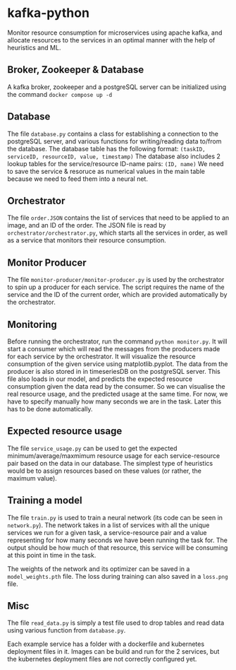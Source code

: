 # kafka-python

Monitor resource consumption for microservices using apache kafka, and allocate resources to the services in an optimal manner with the help of heuristics and ML.

## Broker, Zookeeper & Database

A kafka broker, zookeeper and a postgreSQL server can be initialized using the command ``` docker compose up -d ```

## Database

The file ``` database.py ``` contains a class for establishing a connection to the postgreSQL server, and various functions for writing/reading data to/from the database. 
The database table has the following format: ``` (taskID, serviceID, resourceID, value, timestamp) ```
The database also includes 2 lookup tables for the service/resource ID-name pairs: ``` (ID, name) ```
We need to save the service & resoruce as numerical values in the main table because we need to feed them into a neural net.

## Orchestrator

The file ``` order.JSON ``` contains the list of services that need to be applied to an image, and an ID of the order.
The JSON file is read by ``` orchestrator/orchestrator.py ```, which starts all the services in order, as well as a service that monitors their resource consumption.

## Monitor Producer

The file ``` monitor-producer/monitor-producer.py ``` is used by the orchestrator to spin up a producer for each service. The script requires the name of the service and the ID of the current order, which are provided automatically by the orchestrator.

## Monitoring

Before running the orchestrator, run the command ``` python monitor.py ```. It will start a consumer which will read the messages from the producers made for each service by the orchestrator. It will visualize the resource consumption of the given service using matplotlib.pyplot. The data from the producer is also stored in in timeseriesDB on the postgreSQL server.
This file also loads in our model, and predicts the expected resource consumption given the data read by the consumer. So we can visualise the real resource usage, and the predicted usage at the same time.
For now, we have to specify manually how many seconds we are in the task. Later this has to be done automatically. 

## Expected resource usage

The file ``` service_usage.py ``` can be used to get the expected minimum/average/maxmimum resource usage for each service-resource pair based on the data in our database. The simplest type of heuristics would be to assign resources based on these values (or rather, the maximum value).

## Training a model

The file ``` train.py ``` is used to train a neural network (its code can be seen in ``` network.py ```). The network takes in a list of services with all the unique services we run for a given task, a service-resource pair and a value representing for how many seconds we have been running the task for. The output should be how much of that resource, this service will be consuming at this point in time in the task.

The weights of the network and its optimizer can be saved in a ``` model_weights.pth ``` file. The loss during training can also saved in a ``` loss.png ``` file.

## Misc

The file ``` read_data.py ``` is simply a test file used to drop tables and read data using various function from ``` database.py ```.

Each example service has a folder with a dockerfile and kubernetes deployment files in it. Images can be build and run for the 2 services, but the kubernetes deployment files are not correctly configured yet.